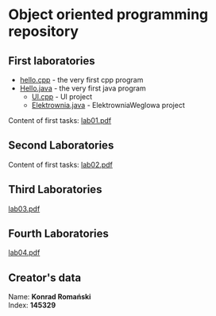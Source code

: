 # Object oriented programming repository

## First laboratories
- [hello.cpp](https://bitbucket.org/Konrad884/object_oriented_programming/src/master/lab1/Cpp/hello.cpp) - the very first cpp program
- [Hello.java](https://bitbucket.org/Konrad884/object_oriented_programming/src/master/lab1/Java/Hello/Hello.java) - the very first java program
  - [Ul.cpp](https://bitbucket.org/Konrad884/object_oriented_programming/src/master/lab1/Cpp/Ul.cpp) - Ul project
  - [Elektrownia.java](https://bitbucket.org/Konrad884/object_oriented_programming/src/master/lab1/Java/Elektrownia/Elektrownia.java) - ElektrowniaWeglowa project

Content of first tasks:
[lab01.pdf](https://bitbucket.org/Konrad884/object_oriented_programming/src/master/lab1/lab01.pdf)

## Second Laboratories

Content of first tasks:
[lab02.pdf](https://bitbucket.org/Konrad884/object_oriented_programming/src/master/lab2/lab02.pdf)

## Third Laboratories

[lab03.pdf](https://bitbucket.org/Konrad884/object_oriented_programming/src/master/lab3/lab03.pdf)
## Fourth Laboratories

[lab04.pdf](https://bitbucket.org/Konrad884/object_oriented_programming/src/master/lab4/lab04.pdf)

## Creator's data
Name: **Konrad Romański**  
Index: **145329**